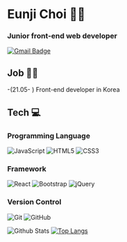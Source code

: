 # Eunji Choi 👩‍💻

### Junior front-end web developer
 [![Gmail Badge](https://img.shields.io/badge/Gmail-d14836?style=flat-square&logo=Gmail&logoColor=white&link=mailto:chldmswnl12@gmail.com)](mailto:chldmswnl12@gmail.com)

## Job 👩‍💻

-(21.05- ) Front-end developer in Korea

## Tech 💻

### Programming Language

<div display=flex>
<img alt="JavaScript" src="https://img.shields.io/badge/javascript%20-%23323330.svg?&style=for-the-badge&logo=javascript&logoColor=%23F7DF1E"/>
<img alt="HTML5" src="https://img.shields.io/badge/html5%20-%23E34F26.svg?&style=for-the-badge&logo=html5&logoColor=white"/>
<img alt="CSS3" src="https://img.shields.io/badge/css3%20-%231572B6.svg?&style=for-the-badge&logo=css3&logoColor=white"/>
</div>

### Framework

<div display=flex>
<img alt="React" src="https://img.shields.io/badge/react%20-%2320232a.svg?&style=for-the-badge&logo=react&logoColor=%2361DAFB"/>
<img alt="Bootstrap" src="https://img.shields.io/badge/bootstrap%20-%23563D7C.svg?&style=for-the-badge&logo=bootstrap&logoColor=white"/>
<img alt="jQuery" src="https://img.shields.io/badge/jquery%20-%230769AD.svg?&style=for-the-badge&logo=jquery&logoColor=white"/>
</div>


### Version Control

<div display=flex>
<img alt="Git" src="https://img.shields.io/badge/git%20-%23F05033.svg?&style=for-the-badge&logo=git&logoColor=white"/>
<img alt="GitHub" src="https://img.shields.io/badge/github%20-%23121011.svg?&style=for-the-badge&logo=github&logoColor=white"/>
</div>


![Github Stats](https://github-readme-stats.vercel.app/api?username=chldmswnl&show_icons=true)
[![Top Langs](https://github-readme-stats.vercel.app/api/top-langs/?username=chldmswnl&hide=javascript,html)](https://github.com/anuraghazra/github-readme-stats)

<!--
**chldmswnl/chldmswnl** is a ✨ _special_ ✨ repository because its `README.md` (this file) appears on your GitHub profile.

